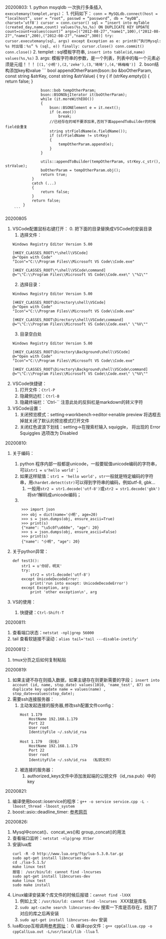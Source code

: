 20200803:
    1. python msyqldb 一次执行多条插入`executemany(templet,args)`：
        1. 代码如下：
        ```
        conn = MySQLdb.connect(host = “localhost”, user = “root”, passwd = “password”, db = “myDB”, charset=’utf8′)
        cursor = conn.cursor()
        sql = “insert into myTable (created_day,name,count) values(%s,%s,%s) ON DUPLICATE KEY UPDATE count=count+values(count)”
        args=[("2012-08-27","name1",100),("2012-08-27","name1",200),("2012-08-27","name2",300)]
        try:
        cursor.executemany(sql, args)
        except Exception as e:
        print0(“执行Mysql: %s 时出错：%s” % (sql, e))
        finally:
        cursor.close()
        conn.commit()
        conn.close()
        ```
        2. templet : sql模板字符串, `insert into table(id,name) values(%s,%s)`
        3. args: 模板字符串的参数，是一个列表，列表中的每一个元素必须是元组！！！ `[(1,'小明'),(2,'zeke'),(3,'琦琦'),(4,'韩梅梅')] `
    2. bson结构添加key和value
        ```
            bool appendOtherParam(bson::bo &boOtherParam, const string &strKey, const string &strValue)
            {
                try
                {
                    if (strKey.empty())
                    {
                        return false;
                    }

                    bson::bob tempOtherParam;
                    bson::BSONObjIterator it(boOtherParam);
                    while (it.moreWithEOO())
                    {
                        bson::BSONElement e = it.next();
                        if (e.eoo())
                            break;
                        //已经存在的域不要添加来,否则下面appendToBuilder的时候field会重复
                        string strFieldName(e.fieldName());
                        if (strFieldName != strKey)
                        {
                            tempOtherParam.append(e);
                        }
                    }

                    utils::appendToBuilder(tempOtherParam, strKey.c_str(), strValue);
                    boOtherParam = tempOtherParam.obj();
                    return true;
                }
                catch (...)
                {
                    return false;
                }
                return false;
            }
        ```

20200805
1. VSCode配置鼠标右键打开：
    0. 把下面的目录替换成VSCode的安装目录
    1. 选择文件：
    ```
    Windows Registry Editor Version 5.00

    [HKEY_CLASSES_ROOT\*\shell\VSCode]
    @="Open with Code"
    "Icon"="C:\\Program Files\\Microsoft VS Code\\Code.exe"

    [HKEY_CLASSES_ROOT\*\shell\VSCode\command]
    @="\"C:\\Program Files\\Microsoft VS Code\\Code.exe\" \"%1\""
    ```
    2. 选择目录：
    ```
    Windows Registry Editor Version 5.00

    [HKEY_CLASSES_ROOT\Directory\shell\VSCode]
    @="Open with Code"
    "Icon"="C:\\Program Files\\Microsoft VS Code\\Code.exe"

    [HKEY_CLASSES_ROOT\Directory\shell\VSCode\command]
    @="\"C:\\Program Files\\Microsoft VS Code\\Code.exe\" \"%V\""
    ```
    3. 目录空白处
    ```
    Windows Registry Editor Version 5.00

    [HKEY_CLASSES_ROOT\Directory\Background\shell\VSCode]
    @="Open with Code"
    "Icon"="C:\\Program Files\\Microsoft VS Code\\Code.exe"

    [HKEY_CLASSES_ROOT\Directory\Background\shell\VSCode\command]
    @="\"C:\\Program Files\\Microsoft VS Code\\Code.exe\" \"%V\""
    ```
2. VSCode快捷键：
    1. 打开文件：`Ctrl-P`
    2. 隐藏侧边栏：`Ctrl-B`
    3. 隐藏终端栏：`Ctrl-\`` 注意此处的反斜杠是markdown的转义字符
3. VSCode设置：
    1. 关闭预览模式：setting->workbench->editor->enable preview 将选框去掉就关闭了默认的预览模式打开文件
    2. 关闭红色波浪下划线：setting->在搜索栏输入 squiggle， 将出现的 Error Squiggles 选项改为 Disabled
    
20200810:
1. 关于编码：
    1. python 程序内部一般都是unicode，一般要赋值unicode编码的字符串，可以`str1 = u'hello world'`；
    2. 如果这样赋值：`str1 = 'hello world'`，`str`一般就是特定编码的字符串，用`chardet.detect(str)`可以得到字符串的编码，例如utf-8, gbk...
        1. 一般用`str2 = str1.decode('utf-8')`或`str2 = str1.decode('gbk')`将str1解码成unicode编码；
    3. 
    ```
        >>> import json
        >>> obj = dict(name='小明', age=20)
        >>> s = json.dumps(obj, ensure_ascii=True)
        >>> print(s)
        {"name": "\u5c0f\u660e", "age": 20}
        >>> s = json.dumps(obj, ensure_ascii=False)
        >>> print(s)
        {"name": "小明", "age": 20}
    ```
    
2. 关于python异常：
    ```
    def test3():
        str1 = u'你好，明天'
        try:
            str2 = str1.decode('utf-8')
        except UnicodeDecodeError:
            print('run into except: UnicodeDecodeError')
        except Exception, arg:
            print 'other exception\n', arg 
    ```
3. VS的使用：
    1. 快捷键：`Ctrl-Shift-T`

20200811:
1. 查看端口状态：`netstat -npl|grep 56000`
2. tail 查看软链接不滚动：`alias tail='tail ---disable-inotify'`

20200812：
1. tmux分页之后如何复制粘贴

20200819:
1. 如果主键不存在则插入数据，如果主键存在则更新需要的字段；
`insert into account (id, name, stop_date) values(1010, 'name_test', 87) on duplicate key update name = values(name) , stop_date=values(stop_date);`
2. 需要ssh连接服务器：
    1. 主动发起连接的服务器,修改ssh配置文件config：
        ```
        Host 1.179
            HostName 192.168.1.179
            Port 22
            User root
            IdentityFile ~/.ssh/id_rsa

        Host 1.179  （别名）
            HostName 192.168.1.179      
            Port 22
            User root
            IdentityFile ~/.ssh/id_rsa  （私钥文件）
        ```
    2. 被连接的服务器：
        1. authorized_keys文件中添加发起端的公钥文件（id_rsa.pub）中的key

20200821:
1. 编译使用boost::ioservice的程序：`g++ -o service service.cpp -L -lboost_thread -lboost_system`
2. boost::asio::deadline_timer: [参考网页](https://www.cnblogs.com/xuaidongstdudyrecording/p/6077639.html)


20200826:
1. Mysql中concat()、concat_ws()和 group_concat()的用法
2. 查看端口监听：`netstat -nlp|grep XtSer`
3. 安装lua库
    ```
    curl -R -O http://www.lua.org/ftp/lua-5.3.0.tar.gz
    sudo apt-get install libncurses-dev
    cd ./lua-5.1.5/
    make linux test
    报错： /usr/bin/ld: cannot find -lncurses 
    sudo apt-get install libncurses-dev
    make linux test
    sudo make install
    ```
4. Linux编译安装某个库文件的时候后报错：`cannot find -lXXX`
    1. 例如上文：`/usr/bin/ld: cannot find -lncurses ` XXX就是库名
    2. `sudo apt-cache search libncurses-dev` 搜索一下库是否存在，找到了对应的库之后再安装
    3. `sudo apt-get install libncurses-dev` 安装
5. lua和cpp互相调用[参考网址](https://blog.csdn.net/mango9126/article/details/77897263)：
    0. 编译cpp文件：`g++ cppCallLua.cpp -o cppCallLua.out -L/usr/local/lib -llua`
    1. 
    
    
































